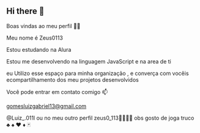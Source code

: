 ## Hi there 👋
Boas vindas ao meu perfil 💙💙

Meu nome é Zeus0113

Estou estudando na Alura

Estou me desenvolvendo na linguagem JavaScript e na area de ti

 eu Utilizo esse espaço para minha organização , e converça com 
vocêis  ecompartilhamento dos meu projetos desenvolvidos

Você pode entrar em contato comigo 📫

gomesluizgabriel13@gmail.com

@Luiz_.011l
ou no meu outro perfil 
zeus0_113🤑😇😜😪 
obs gosto de joga truco  ♣️ ♠️ ♥️ ♦️ 🃏
